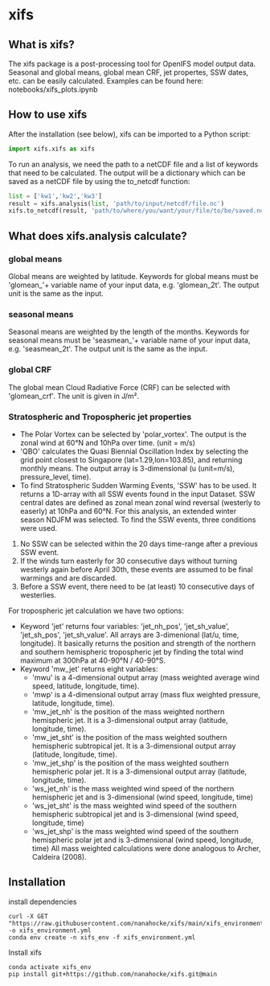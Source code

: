 # xifs
## What is xifs?
The xifs package is a post-processing tool for OpenIFS model output data. Seasonal and global means, global mean CRF, jet propertes, SSW dates, etc. can be easily calculated. Examples can be found here: notebooks/xifs_plots.ipynb

## How to use xifs
After the installation (see below), xifs can be imported to a Python script:
```python
import xifs.xifs as xifs

```
To run an analysis, we need the path to a netCDF file and a list of keywords that need to be calculated. The output will be a dictionary which can be saved as a netCDF file by using the to_netcdf function:

```python
list = ['kw1','kw2','kw3']
result = xifs.analysis(list, 'path/to/input/netcdf/file.nc')
xifs.to_netcdf(result, 'path/to/where/you/want/your/file/to/be/saved.nc')

```
## What does xifs.analysis calculate?
### global means
Global means are weighted by latitude. Keywords for global means must be 'glomean_'+ variable name of your input data, e.g. 'glomean_2t'. The output unit is the same as the input.
### seasonal means
Seasonal means are weighted by the length of the months. Keywords for seasonal means must be 'seasmean_'+ variable name of your input data, e.g. 'seasmean_2t'.
The output unit is the same as the input.
### global CRF
The global mean Cloud Radiative Force (CRF) can be selected with 'glomean_crf'. The unit is given in J/m².
### Stratospheric and Tropospheric jet properties
* The Polar Vortex can be selected by 'polar_vortex'. The output is the zonal wind at 60°N and 10hPa over time. (unit = m/s)
* 'QBO' calculates the Quasi Biennial Oscillation Index by selecting the grid point closest to Singapore (lat=1.29,lon=103.85), and returning monthly means. The output array is 3-dimensional (u (unit=m/s), pressure_level, time).
* To find Stratospheric Sudden Warming Events, 'SSW' has to be used. It returns a 1D-array with all SSW events found in the input Dataset. SSW central dates are defined as zonal mean zonal wind reversal (westerly to easerly) at 10hPa and 60°N. For this analysis, an extended winter season NDJFM was selected. To find the SSW events, three conditions were used.
 1. No SSW can be selected within the 20 days time-range after a previous SSW event.
 2. If the winds turn easterly for 30 consecutive days without turning westerly again before April 30th, these events are assumed to be final warmings and are discarded.
 3. Before a SSW event, there need to be (at least) 10 consecutive days of westerlies.

For tropospheric jet calculation we have two options:
* Keyword 'jet' returns four variables: 'jet_nh_pos', 'jet_sh_value', 'jet_sh_pos', 'jet_sh_value'. All arrays are 3-dimenional (lat/u, time, longitude). It basically returns the position and strength of the northern and southern hemispheric tropospheric jet by finding the total wind maximum at 300hPa at 40-90°N / 40-90°S.
* Keyword 'mw_jet' returns eight variables:
  * 'mwu' is a 4-dimensional output array (mass weighted average wind speed, latitude, longitude, time).
  * 'mwp' is a 4-dimensional output array (mass flux weighted pressure, latitude, longitude, time).
  * 'mw_jet_nh' is the position of the mass weighted northern hemispheric jet. It is a 3-dimensional output array (latitude, longitude, time).
  * 'mw_jet_sht' is the position of the mass weighted southern hemispheric subtropical jet. It is a 3-dimensional output array (latitude, longitude, time).
  * 'mw_jet_shp' is the position of the mass weighted southern hemispheric polar jet. It is a 3-dimensional output array (latitude, longitude, time).
  * 'ws_jet_nh' is the mass weighted wind speed of the northern hemispheric jet and is 3-dimensional (wind speed, longitude, time) 
  * 'ws_jet_sht' is the mass weighted wind speed of the southern hemispheric subtropical jet and is 3-dimensional (wind speed, longitude, time)
  * 'ws_jet_shp' is the mass weighted wind speed of the southern hemispheric polar jet and is 3-dimensional (wind speed, longitude, time)
 All mass weighted calculations were done analogous to Archer, Caldeira (2008).

## Installation
install dependencies
```
curl -X GET "https://raw.githubusercontent.com/nanahocke/xifs/main/xifs_environment.yml" -o xifs_environment.yml
conda env create -n xifs_env -f xifs_environment.yml
```
Install xifs
```
conda activate xifs_env
pip install git+https://github.com/nanahocke/xifs.git@main
```
